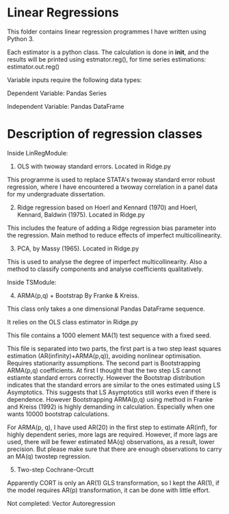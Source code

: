# Linear Regressions 

This folder contains linear regression programmes I have written using Python 3. 

Each estimator is a python class. The calculation is done in __init__, and the results will be printed using estmator.reg(), for time series estimations: estimator.out.reg() 

Variable inputs require the following data types:

  Dependent Variable: Pandas Series
  
  Independent Variable: Pandas DataFrame 

# Description of regression classes 

Inside LinRegModule: 

1) OLS with twoway standard errors. Located in Ridge.py

This programme is used to replace STATA's twoway standard error robust regression, where I have encountered a twoway correlation in a panel data for my undergraduate dissertation. 

2) Ridge regression based on Hoerl and Kennard (1970) and Hoerl, Kennard, Baldwin (1975). Located in Ridge.py

This includes the feature of adding a Ridge regression bias parameter into the regression. Main method to reduce effects of imperfect multicollinearity. 

3) PCA, by Massy (1965). Located in Ridge.py 

This is used to analyse the degree of imperfect multicollinearity. Also a method to classify components and analyse coefficients qualitatively. 

Inside TSModule: 

4) ARMA(p,q) + Bootstrap By Franke & Kreiss. 

This class only takes a one dimensional Pandas DataFrame sequence. 

It relies on the OLS class estimator in Ridge.py 

This file contains a 1000 element MA(1) test sequence with a fixed seed. 

This file is separated into two parts, the first part is a two step least squares estimation (AR(infinity)+ARMA(p,q)), avoiding nonlinear optimisation. Requires stationarity assumptions. The second part is Bootstrapping ARMA(p,q) coefficients. At first I thought that the two step LS cannot estiamte standard errors correctly. However the Bootstrap distribution indicates that the standard errors are similar to the ones estimated using LS Asymptotics. This suggests that LS Asymptotics still works even if there is dependence. However Bootstrapping ARMA(p,q) using method in Franke and Kreiss (1992) is highly demanding in calculation. Especially when one wants 10000 bootstrap calculations. 

For ARMA(p, q), I have used AR(20) in the first step to estimate AR(inf), for highly dependent series, more lags are required. However, if more lags are used, there will be fewer estimated MA(q) observations, as a result, lower precision. But please make sure that there are enough observations to carry an MA(q) twostep regression. 

5) Two-step Cochrane-Orcutt 

Apparently CORT is only an AR(1) GLS transformation, so I kept the AR(1), if the model requires AR(p) transformation, it can be done with little effort. 

Not completed: 
Vector Autoregression 
